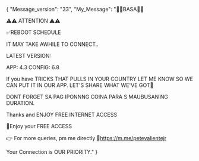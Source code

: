 {
    "Message_version": "33",
    "My_Message": "📌📌BASA📌📌

⚠️⚠️ ATTENTION ⚠️⚠️

✅REBOOT SCHEDULE

IT MAY TAKE AWHILE TO CONNECT..

LATEST VERSION:

APP: 4.3
CONFIG: 6.8

If you have TRICKS THAT PULLS IN YOUR COUNTRY
LET ME KNOW SO WE CAN PUT IT IN OUR APP. LET'S
SHARE WHAT WE'VE GOT🥰

DONT FORGET SA PAG IPONNNG COINA PARA S MAUBUSAN NG DURATION.

Thanks and ENJOY FREE INTERNET ACCESS

💯Enjoy your FREE ACCESS

👉 For more queries, pm me directly
🔗https://m.me/petevalientejr

Your Connection is OUR PRIORITY."
}

